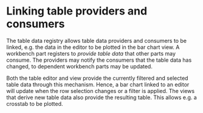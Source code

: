 # Linking table providers and consumers

The table data registry allows table data providers and consumers to be linked, e.g. the data in the editor to be plotted in the bar chart view. A workbench part registers to *provide table data* that other parts may consume. The providers may notify the consumers that the table data has changed, to dependent workbench parts may be updated.

Both the table editor and view provide the currently filtered and selected table data through this mechanism. Hence, a bar chart linked to an editor will update when the row selection changes or a filter is applied. The views that derive new table data also provide the resulting table. This allows e.g. a crosstab to be plotted.
